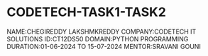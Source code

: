 # CODETECH-TASK1-TASK2
 NAME:CHEGIREDDY LAKSHMKREDDY
 COMPANY:CODETECH IT SOLUTIONS
 ID:CT12DS50
 DOMAIN:PYTHON PROGRAMMING
 DURATION:01-06-2024 TO 15-07-2024
 MENTOR:SRAVANI GOUNI
 
